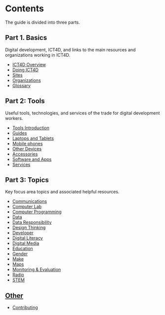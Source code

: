 # Contents

The guide is divided into three parts.



## Part 1. Basics

Digital development, ICT4D, and links to the main resources and organizations working in ICT4D.

  * [ICT4D Overview](1-basics/01-ict4d-overview.md)
  * [Doing ICT4D](1-basics/02-doing-ict4d.md)
  * [Sites](1-basics/03-sites.md)
  * [Organizations](1-basics/04-organizations.md)
  * [Glossary](1-basics/05-glossary.md)



## Part 2: Tools

Useful tools, technologies, and services of the trade for digital development workers.

* [Tools Introduction](2-tools/01-tools-introduction.md)
* [Guides](2-tools/02-guides.md)
* [Laptops and Tablets](2-tools/03-laptops-and-tablets.md)
* [Mobile phones](2-tools/04-mobiles.md)
* [Other Devices](2-tools/05-other-devices.md)
* [Accessories](2-tools/06-accessories.md)
* [Software and Apps](2-tools/07-software-and-apps.md)
* [Services](2-tools/08-services.md)



## Part 3: Topics

Key focus area topics and associated helpful resources.

* [Communications](3-topics/communications.md)
* [Computer Lab](3-topics/computer-lab.md)
* [Computer Programming](3-topics/computer-programming.md)
* [Data](3-topics/data.md)
* [Data Responsibility](3-topics/data-responsibility.md)
* [Design Thinking](3-topics/design-thinking.md)
* [Developer](3-topics/developer.md)
* [Digital Literacy](3-topics/digital-literacy.md)
* [Digital Media](3-topics/digital-media.md)
* [Education](3-topics/education.md)
* [Gender](3-topics/gender.md)
* [Make](3-topics/make.md)
* [Maps](3-topics/maps.md)
* [Monitoring & Evaluation](3-topics/monitoring-and-evaluation.md)
* [Radio](3-topics/radio.md)
* [STEM](3-topics/stem.md)



## [Other]()

* [Contributing](contributing.md)


